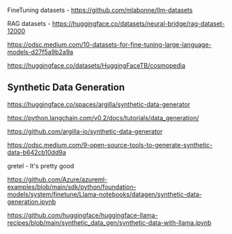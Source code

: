 FineTuning datasets - https://github.com/mlabonne/llm-datasets

RAG datasets - https://huggingface.co/datasets/neural-bridge/rag-dataset-12000

https://odsc.medium.com/10-datasets-for-fine-tuning-large-language-models-d27f5a9b2a9a

https://huggingface.co/datasets/HuggingFaceTB/cosmopedia



## Synthetic Data Generation

https://huggingface.co/spaces/argilla/synthetic-data-generator

https://python.langchain.com/v0.2/docs/tutorials/data_generation/

https://github.com/argilla-io/synthetic-data-generator

https://odsc.medium.com/9-open-source-tools-to-generate-synthetic-data-b642cb10dd9a

gretel - It's pretty good

https://github.com/Azure/azureml-examples/blob/main/sdk/python/foundation-models/system/finetune/Llama-notebooks/datagen/synthetic-data-generation.ipynb

https://github.com/huggingface/huggingface-llama-recipes/blob/main/synthetic_data_gen/synthetic-data-with-llama.ipynb

